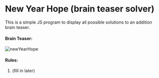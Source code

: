 # New Year Hope (brain teaser solver)
 This is a simple JS program to display all possible solutions to an addition brain teaser.

#### Brain Teaser:
![newYearHope](https://user-images.githubusercontent.com/87545752/148501333-b353f769-7f26-42f2-96d5-528048210ce7.png)

#### Rules:
1. (fill in later)
